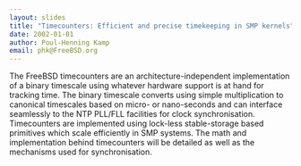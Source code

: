 ```yaml
---
layout: slides
title: "Timecounters: Efficient and precise timekeeping in SMP kernels"
date: 2002-01-01
author: Poul-Henning Kamp
email: phk@FreeBSD.org
---
```

The FreeBSD timecounters are an architecture-independent implementation
of a binary timescale using whatever hardware support is at hand
for tracking time. The binary timescale converts using simple
multiplication to canonical timescales based on micro- or nano-seconds
and can interface seamlessly to the NTP PLL/FLL facilities for clock
synchronisation.  Timecounters are implemented using lock-less
stable-storage based primitives which scale efficiently in SMP
systems. The math and implementation behind timecounters will be
detailed as well as the mechanisms used for synchronisation.
